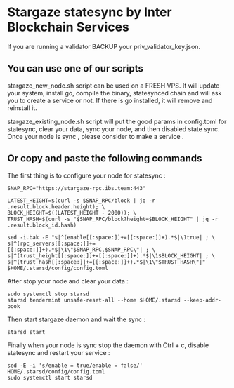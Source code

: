 # Stargaze statesync by Inter Blockchain Services

If you are running a validator BACKUP your priv_validator_key.json.

## You can use one of our scripts

stargaze_new_node.sh script can be used on a FRESH VPS. It will update your system, install go, compile the binary, statesynced chain and will ask you to create a service or not. If there is go installed, it will remove and reinstall it.

stargaze_existing_node.sh script will put the good params in config.toml for statesync, clear your data, sync your node, and then disabled state sync. Once your node is sync , please consider to make a service .

## Or copy and paste the following commands

The first thing is to configure your node for statesync :

```
SNAP_RPC="https://stargaze-rpc.ibs.team:443"

LATEST_HEIGHT=$(curl -s $SNAP_RPC/block | jq -r .result.block.header.height); \
BLOCK_HEIGHT=$((LATEST_HEIGHT - 2000)); \
TRUST_HASH=$(curl -s "$SNAP_RPC/block?height=$BLOCK_HEIGHT" | jq -r .result.block_id.hash)

sed -i.bak -E "s|^(enable[[:space:]]+=[[:space:]]+).*$|\1true| ; \
s|^(rpc_servers[[:space:]]+=[[:space:]]+).*$|\1\"$SNAP_RPC,$SNAP_RPC\"| ; \
s|^(trust_height[[:space:]]+=[[:space:]]+).*$|\1$BLOCK_HEIGHT| ; \
s|^(trust_hash[[:space:]]+=[[:space:]]+).*$|\1\"$TRUST_HASH\"|" $HOME/.starsd/config/config.toml
```

After stop your node and clear your data :

```
sudo systemctl stop starsd
starsd tendermint unsafe-reset-all --home $HOME/.starsd --keep-addr-book
```

Then start stargaze daemon and wait the sync :

```
starsd start
```

Finally when your node is sync stop the daemon with Ctrl + c, disable statesync and restart your service :

```
sed -E -i 's/enable = true/enable = false/' HOME/.starsd/config/config.toml
sudo systemctl start starsd
```
